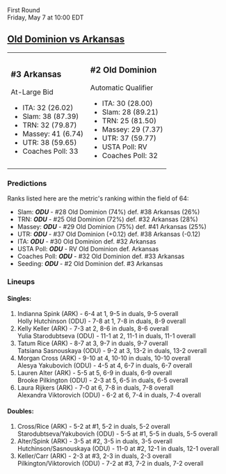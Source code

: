 First Round  
Friday, May 7 at 10:00 EDT
## [Old Dominion vs Arkansas](https://www.ncaa.com/game/5833648) 

<table><tr><td>  

### #3 Arkansas  

At-Large Bid  
- ITA: 32 (26.02)  
- Slam: 38 (87.39)  
- TRN: 32 (79.87)  
- Massey: 41 (6.74)  
- UTR: 38 (59.65)  
- Coaches Poll: 33  

</td><td>  

### #2 Old Dominion  

Automatic Qualifier  
- ITA: 30 (28.00)  
- Slam: 28 (89.21)  
- TRN: 25 (81.50)  
- Massey: 29 (7.37)  
- UTR: 37 (59.77)  
- USTA Poll: RV  
- Coaches Poll: 32  

</td></tr></table>  

 ### Predictions  

Ranks listed here are the metric's ranking within the field of 64:  
- Slam: ***ODU*** - #28 Old Dominion (74%) def. #38 Arkansas (26%)  
- TRN: ***ODU*** - #25 Old Dominion (72%) def. #32 Arkansas (28%)  
- Massey: ***ODU*** - #29 Old Dominion (75%) def. #41 Arkansas (25%)  
- UTR: ***ODU*** - #37 Old Dominion (+0.12) def. #38 Arkansas (-0.12)  
- ITA: ***ODU*** - #30 Old Dominion def. #32 Arkansas  
- USTA Poll: ***ODU*** - RV Old Dominion def. Arkansas  
- Coaches Poll: ***ODU*** - #32 Old Dominion def. #33 Arkansas  
- Seeding: ***ODU*** - #2 Old Dominion def. #3 Arkansas  

 ### Lineups  

 #### Singles:  
1. Indianna Spink (ARK) - 6-4 at 1, 9-5 in duals, 9-5 overall  
  Holly Hutchinson (ODU) - 7-8 at 1, 7-8 in duals, 8-9 overall
2. Kelly Keller (ARK) - 7-3 at 2, 8-6 in duals, 8-6 overall  
  Yulia Starodubtseva (ODU) - 11-1 at 2, 11-1 in duals, 11-1 overall
3. Tatum Rice (ARK) - 8-7 at 3, 9-7 in duals, 9-7 overall  
  Tatsiana Sasnouskaya (ODU) - 9-2 at 3, 13-2 in duals, 13-2 overall
4. Morgan Cross (ARK) - 9-10 at 4, 10-10 in duals, 10-10 overall  
  Alesya Yakubovich (ODU) - 4-5 at 4, 6-7 in duals, 6-7 overall
5. Lauren Alter (ARK) - 5-5 at 5, 6-9 in duals, 6-9 overall  
  Brooke Pilkington (ODU) - 2-3 at 5, 6-5 in duals, 6-5 overall
6. Laura Rijkers (ARK) - 7-0 at 6, 7-8 in duals, 7-8 overall  
  Alexandra Viktorovich (ODU) - 6-2 at 6, 7-4 in duals, 7-4 overall

 #### Doubles:  
1. Cross/Rice (ARK) - 5-2 at #1, 5-2 in duals, 5-2 overall  
  Starodubtseva/Yakubovich (ODU) - 5-5 at #1, 5-5 in duals, 5-5 overall
2. Alter/Spink (ARK) - 3-5 at #2, 3-5 in duals, 3-5 overall  
  Hutchinson/Sasnouskaya (ODU) - 11-0 at #2, 12-1 in duals, 12-1 overall
3. Keller/Carr (ARK) - 2-3 at #3, 2-3 in duals, 2-3 overall  
  Pilkington/Viktorovich (ODU) - 7-2 at #3, 7-2 in duals, 7-2 overall